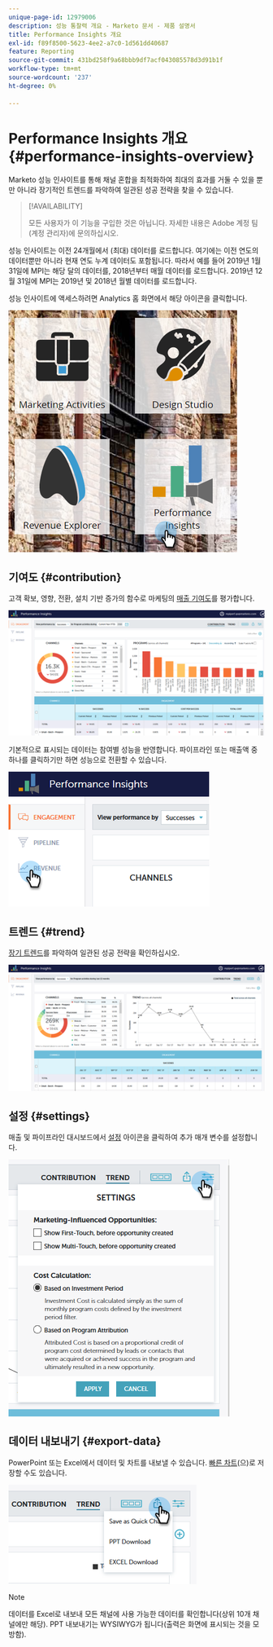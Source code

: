 ```yaml
---
unique-page-id: 12979006
description: 성능 통찰력 개요 - Marketo 문서 - 제품 설명서
title: Performance Insights 개요
exl-id: f89f8500-5623-4ee2-a7c0-1d561dd40687
feature: Reporting
source-git-commit: 431bd258f9a68bbb9df7acf043085578d3d91b1f
workflow-type: tm+mt
source-wordcount: '237'
ht-degree: 0%

---
```


# Performance Insights 개요 {#performance-insights-overview}

Marketo 성능 인사이트를 통해 채널 혼합을 최적화하여 최대의 효과를 거둘 수 있을 뿐만 아니라 장기적인 트렌드를 파악하여 일관된 성공 전략을 찾을 수 있습니다.

>[!AVAILABILITY]
>
>모든 사용자가 이 기능을 구입한 것은 아닙니다. 자세한 내용은 Adobe 계정 팀(계정 관리자)에 문의하십시오.

성능 인사이트는 이전 24개월에서 (최대) 데이터를 로드합니다. 여기에는 이전 연도의 데이터뿐만 아니라 현재 연도 누계 데이터도 포함됩니다. 따라서 예를 들어 2019년 1월 31일에 MPI는 해당 달의 데이터를, 2018년부터 매월 데이터를 로드합니다. 2019년 12월 31일에 MPI는 2019년 및 2018년 월별 데이터를 로드합니다.

성능 인사이트에 액세스하려면 Analytics 홈 화면에서 해당 아이콘을 클릭합니다.

![](assets/one.png)

## 기여도 {#contribution}

고객 확보, 영향, 전환, 설치 기반 증가의 함수로 마케팅의 [매출 기여도](/help/marketo/product-docs/reporting/performance-insights/performance-insights-contribution-overview.md)를 평가합니다.

![](assets/two.png)

기본적으로 표시되는 데이터는 참여별 성능을 반영합니다. 파이프라인 또는 매출액 중 하나를 클릭하기만 하면 성능으로 전환할 수 있습니다.

![](assets/3.png)

## 트렌드 {#trend}

[장기 트렌드](/help/marketo/product-docs/reporting/performance-insights/performance-insights-trend-overview.md)를 파악하여 일관된 성공 전략을 확인하십시오.

![](assets/4.png)

## 설정 {#settings}

매출 및 파이프라인 대시보드에서 [설정](/help/marketo/product-docs/reporting/performance-insights/performance-insights-settings.md) 아이콘을 클릭하여 추가 매개 변수를 설정합니다.

![](assets/5.png)

## 데이터 내보내기 {#export-data}

PowerPoint 또는 Excel에서 데이터 및 차트를 내보낼 수 있습니다. [빠른 차트](/help/marketo/product-docs/reporting/performance-insights/performance-insights-quick-charts.md)(으)로 저장할 수도 있습니다.

![](assets/6.png)

>[!NOTE]
>
>데이터를 Excel로 내보내 모든 채널에 사용 가능한 데이터를 확인합니다(상위 10개 채널에만 해당). PPT 내보내기는 WYSIWYG가 됩니다(출력은 화면에 표시되는 것을 모방함).
